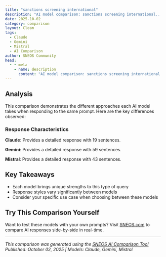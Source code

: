 ```yaml
---
title: "sanctions screening international"
description: "AI model comparison: sanctions screening international..."
date: 2025-10-02
category: comparison
layout: Clean
tags:
  - Claude
  - Gemini
  - Mistral
  - AI Comparison
author: SNEOS Community
head:
  - - meta
    - name: description
      content: "AI model comparison: sanctions screening international..."
---
```


<ChatComparison
  title="sanctions screening international"
  prompt="sanctions screening international"
  :responses='{
    "Claude": "# International Sanctions Screening: A Comprehensive Overview\n\n## What is Sanctions Screening?\n\nSanctions screening is the process of checking individuals, entities, and transactions against government-maintained lists of sanctioned parties to ensure compliance with international economic restrictions and trade regulations.\n\n## Key Global Sanctions Programs\n\n### **United States**\n- **OFAC (Office of Foreign Assets Control)**\n  - Specially Designated Nationals (SDN) List\n  - Sectoral Sanctions Identifications (SSI) List\n  - Consolidated Screening List\n\n### **European Union**\n- EU Consolidated List of sanctioned persons and entities\n- Country-specific sanctions programs\n\n### **United Nations**\n- UN Security Council Consolidated List\n- Committee-specific sanctions lists\n\n### **Other Major Jurisdictions**\n- **UK**: HM Treasury\u0027s Consolidated List\n- **Canada**: Canadian sanctions lists\n- **Australia**: DFAT sanctions lists\n- **Japan**: METI and MOFA sanctions lists\n\n## Types of Sanctions\n\n1. **Asset Freezes** - Blocking access to funds and economic resources\n2. **Trade Restrictions** - Prohibiting specific imports/exports\n3. **Travel Bans** - Restricting movement of designated individuals\n4. **Sectoral Sanctions** - Targeting specific industries or sectors\n5. **Arms Embargoes** - Prohibiting weapons sales\n\n## Screening Requirements\n\n### **Who Must Screen?**\n- Financial institutions\n- Money service businesses\n- Import/export companies\n- Insurance companies\n- Professional service providers\n- Any entity handling international transactions\n\n### **What to Screen?**\n- Customer names and aliases\n- Beneficial owners\n- Transaction counterparties\n- Shipping addresses\n- Vessel names and IMO numbers\n- Aircraft tail numbers\n\n## Best Practices\n\n### **Technology Solutions**\n- Real-time screening systems\n- Fuzzy matching algorithms\n- Regular list updates\n- Integration with transaction monitoring\n- API connectivity for dynamic screening\n\n### **Operational Procedures**\n- **Know Your Customer (KYC)** due diligence\n- Regular re-screening of existing customers\n- Transaction monitoring and filtering\n- Investigation and escalation procedures\n- Record keeping and audit trails\n\n## Compliance Challenges\n\n### **Common Issues**\n- False positives requiring manual review\n- Name variations and transliterations\n- Complex ownership structures\n- Frequent list updates\n- Cross-border regulatory differences\n\n### **Regulatory Expectations**\n- Risk-based approach\n- Senior management oversight\n- Regular training programs\n- Independent testing and validation\n- Timely reporting of violations\n\n## Recent Trends\n\n- **Enhanced Due Diligence** on politically exposed persons (PEPs)\n- **Ultimate Beneficial Ownership** (UBO) screening requirements\n- **Supply chain** sanctions screening\n- **Cryptocurrency** and digital asset screening\n- **ESG considerations** in sanctions compliance\n\n## Key Resources\n\n### **Official Sources**\n- OFAC.treasury.gov (US Treasury)\n- Sanctionsmap.eu (EU)\n- UN Security Council website\n- Individual country treasury/foreign ministry websites\n\n### **Industry Organizations**\n- ACAMS (Association of Certified Anti-Money Laundering Specialists)\n- ICA (International Compliance Association)\n- SWIFT sanctions screening guidance\n\n## Implementation Steps\n\n1. **Risk Assessment** - Identify sanctions exposure\n2. **Policy Development** - Create comprehensive sanctions policies\n3. **System Selection** - Choose appropriate screening technology\n4. **Staff Training** - Educate teams on procedures\n5. **Testing** - Validate screening effectiveness\n6. **Monitoring** - Ongoing compliance oversight\n\nWould you like me to elaborate on any specific aspect of international sanctions screening, such as implementation in a particular industry or jurisdiction-specific requirements?",
    "Gemini": "Sanctions screening in an international context is a crucial process for businesses, financial institutions, and individuals to ensure they comply with laws and regulations designed to prevent illegal activities such as terrorism financing, money laundering, and proliferation of weapons of mass destruction.  Here\u0027s a breakdown of what it entails:\n\n**What is Sanctions Screening?**\n\n*   **Definition:** Sanctions screening involves checking individuals, entities (companies, organizations), and transactions against lists of sanctioned parties and countries issued by various government bodies and international organizations.\n*   **Purpose:** The goal is to identify potential matches or \u0022hits\u0022 that could indicate a risk of violating sanctions laws. If a match is found, further investigation is required to determine if the match is accurate and whether sanctions apply.\n\n**Key Aspects of International Sanctions Screening:**\n\n1.  **Sanctions Lists:**\n    *   **Sources:**\n        *   **United Nations (UN):**  Issues sanctions related to terrorism, proliferation, and regional conflicts.\n        *   **United States (U.S.):**  Through the Office of Foreign Assets Control (OFAC) maintains lists like the Specially Designated Nationals and Blocked Persons (SDN) List, Sectoral Sanctions Identifications (SSI) List, and Consolidated Sanctions List. The U.S. sanctions regime is one of the most extensive.\n        *   **European Union (EU):**  Implements sanctions regimes targeting individuals, entities, and countries.\n        *   **United Kingdom (UK):**  Following Brexit, the UK has its own sanctions regime.\n        *   **Other Countries:** Many other countries, such as Canada, Australia, and Japan, have their own sanctions regulations and lists.\n    *   **Content:** These lists typically include names, aliases, addresses, identification numbers, and other identifying information of sanctioned individuals and entities.\n\n2.  **Scope of Screening:**\n    *   **Customers/Clients:** Screening new and existing customers (Know Your Customer or KYC).\n    *   **Vendors/Suppliers:** Screening vendors and suppliers to ensure they are not sanctioned.\n    *   **Employees:** Screening employees, especially those in key financial roles.\n    *   **Transactions:** Screening payment details, beneficiaries, and intermediaries in financial transactions.\n    *   **Geographic Locations:** Screening transactions involving countries or regions subject to comprehensive or sectoral sanctions.\n    *   **Vessels:** Screening ships that transport goods.\n\n3.  **Screening Process:**\n    *   **Data Collection:** Gathering relevant data about individuals, entities, and transactions.\n    *   **List Matching:**  Using specialized software or manual processes to compare the collected data against sanctions lists.\n    *   **Fuzzy Logic/Algorithm:**  Sophisticated screening tools use fuzzy logic algorithms to account for variations in spelling, transliteration, and aliases. This helps identify potential matches even if the names are not an exact match.\n    *   **Alert Generation:**  Flagging potential matches (alerts) for further investigation.\n    *   **False Positive Reduction:**  Filtering out false positives (incorrect matches) by carefully reviewing the details of the alert and comparing them to the information on the sanctions list. This often requires manual review and due diligence.\n    *   **Escalation:**  Escalating potential matches to compliance officers or legal counsel for further analysis and decision-making.\n    *   **Reporting:**  Reporting suspicious activity to the appropriate authorities, as required by law.\n\n4.  **Screening Tools and Technologies:**\n    *   **Sanctions Screening Software:**  Commercial software packages designed to automate the screening process, update sanctions lists, and generate alerts.\n    *   **APIs (Application Programming Interfaces):**  APIs that allow businesses to integrate sanctions screening into their existing systems.\n    *   **Data Providers:**  Companies that provide updated sanctions lists and other compliance data.\n\n5.  **Key Considerations:**\n\n    *   **Jurisdiction:**  Determining which sanctions laws apply based on the business\u0027s location, its activities, and the parties involved in transactions.  For example, a company operating in the US must comply with US sanctions, regardless of where its customers are located.\n    *   **Ownership and Control:**  Sanctions can extend to entities owned or controlled by sanctioned individuals or entities, even if the entity itself is not explicitly listed.  OFAC\u0027s 50% rule is an example of this.\n    *   **Evolving Regulations:**  Sanctions regulations are constantly evolving, so it\u0027s essential to stay up-to-date on the latest changes.\n    *   **Record Keeping:**  Maintaining accurate records of screening activities and due diligence efforts.\n    *   **Training:**  Providing regular training to employees on sanctions compliance.\n\n**Consequences of Non-Compliance:**\n\n*   **Significant Fines and Penalties:**  Violations of sanctions laws can result in hefty fines.\n*   **Reputational Damage:**  Negative publicity and loss of trust from customers and partners.\n*   **Legal Action:**  Criminal charges and civil lawsuits.\n*   **Business Disruption:**  Seizure of assets, restrictions on business activities, and loss of access to financial services.\n\n**Best Practices:**\n\n*   **Develop a Comprehensive Sanctions Compliance Program:**  This should include written policies, procedures, and controls.\n*   **Conduct Regular Risk Assessments:**  Identify potential areas of sanctions risk.\n*   **Use Reliable Screening Tools:**  Choose a screening solution that is accurate, up-to-date, and capable of handling the volume of transactions.\n*   **Implement a \u0022Know Your Customer\u0022 (KYC) Program:**  Verify the identity of customers and understand the nature of their business.\n*   **Provide Ongoing Training:**  Educate employees on sanctions risks and compliance requirements.\n*   **Maintain Detailed Records:**  Document all screening activities, due diligence efforts, and any actions taken in response to potential matches.\n*   **Seek Expert Advice:**  Consult with legal counsel or compliance professionals to ensure compliance with applicable sanctions laws.\n\n**In summary, sanctions screening is a critical component of international compliance. It requires a robust program, reliable tools, and ongoing vigilance to avoid the serious consequences of violating sanctions laws.**\n",
    "Mistral": "Sanctions screening is a critical process for financial institutions and other businesses to ensure compliance with international regulations and to mitigate the risk of engaging with sanctioned entities or individuals. Here are some key aspects of international sanctions screening:\n\n### 1. **Regulatory Bodies and Sanctions Lists**\n   - **United Nations (UN):** The UN Security Council imposes sanctions on individuals and entities involved in activities such as terrorism, nuclear proliferation, and human rights abuses.\n   - **European Union (EU):** The EU maintains its own sanctions lists, which include individuals and entities subject to restrictive measures.\n   - **United States:** The U.S. Department of the Treasury\u0027s Office of Foreign Assets Control (OFAC) administers and enforces economic and trade sanctions based on U.S. foreign policy and national security goals.\n   - **United Kingdom:** The UK maintains its own sanctions lists, particularly after Brexit, through the Office of Financial Sanctions Implementation (OFSI).\n   - **Other Countries:** Many other countries, including Canada, Australia, and Japan, have their own sanctions regimes and lists.\n\n### 2. **Types of Sanctions**\n   - **Economic Sanctions:** Restrictions on trade, financial transactions, and investments.\n   - **Travel Bans:** Restrictions on the movement of individuals.\n   - **Arms Embargoes:** Prohibitions on the sale or supply of arms and related materiel.\n   - **Asset Freezes:** Freezing of financial assets and economic resources.\n\n### 3. **Screening Process**\n   - **Customer Due Diligence (CDD):** Financial institutions must conduct thorough checks on new and existing customers to identify any links to sanctioned entities.\n   - **Transaction Monitoring:** Continuous monitoring of transactions to detect any that involve sanctioned entities or countries.\n   - **Name Matching:** Comparing customer names against sanctions lists using sophisticated algorithms to account for variations in spelling and transliteration.\n   - **False Positives:** Implementing measures to reduce false positives, such as using additional data points (e.g., date of birth, address) to confirm matches.\n\n### 4. **Technology and Tools**\n   - **Sanctions Screening Software:** Automated tools that integrate with existing systems to screen customers and transactions against multiple sanctions lists.\n   - **Machine Learning and AI:** Advanced technologies that can improve the accuracy and efficiency of sanctions screening by learning from historical data and patterns.\n   - **Data Enrichment:** Enhancing customer data with additional information to improve the accuracy of screening results.\n\n### 5. **Compliance and Reporting**\n   - **Regulatory Reporting:** Financial institutions must report any matches or potential matches to the relevant regulatory authorities.\n   - **Internal Audits:** Regular internal audits to ensure that the screening process is effective and compliant with regulations.\n   - **Training:** Ongoing training for staff to stay updated on the latest sanctions lists and screening techniques.\n\n### 6. **Challenges**\n   - **Complexity:** The complexity of sanctions lists and the need to screen against multiple lists from different jurisdictions.\n   - **False Positives:** The high rate of false positives can lead to increased operational costs and customer dissatisfaction.\n   - **Dynamic Nature:** Sanctions lists are frequently updated, requiring constant vigilance and system updates.\n\n### 7. **Best Practices**\n   - **Risk-Based Approach:** Implementing a risk-based approach to focus screening efforts on higher-risk customers and transactions.\n   - **Regular Updates:** Ensuring that sanctions lists and screening algorithms are regularly updated to reflect the latest changes.\n   - **Collaboration:** Collaborating with other financial institutions and regulatory bodies to share best practices and improve screening effectiveness.\n\n### 8. **Legal and Ethical Considerations**\n   - **Data Privacy:** Ensuring that screening processes comply with data privacy regulations such as GDPR.\n   - **Ethical Screening:** Considering the ethical implications of screening, such as avoiding discrimination and ensuring fair treatment of customers.\n\nSanctions screening is a complex and evolving field, requiring a combination of robust technology, thorough processes, and ongoing vigilance to ensure compliance and mitigate risks."
  }'
  published-date="09:52"
/>

## Analysis

This comparison demonstrates the different approaches each AI model takes when responding to the same prompt. Here are the key differences observed:

### Response Characteristics

**Claude**: Provides a detailed response with 19 sentences. 

**Gemini**: Provides a detailed response with 59 sentences. 

**Mistral**: Provides a detailed response with 43 sentences. 

## Key Takeaways

- Each model brings unique strengths to this type of query
- Response styles vary significantly between models
- Consider your specific use case when choosing between these models

## Try This Comparison Yourself

Want to test these models with your own prompts? Visit [SNEOS.com](https://sneos.com) to compare AI responses side-by-side in real-time.

---

*This comparison was generated using the [SNEOS AI Comparison Tool](https://sneos.com)*
*Published: October 02, 2025 | Models: Claude, Gemini, Mistral*
